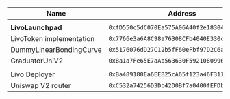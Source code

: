 | **Name**                 | **Address**                                  |
| ------------------------ | -------------------------------------------- |
|                          |
| **LivoLaunchpad**        | `0xfD550c5dC070Ea575A06A40f2e18304D85211663` |
| LivoToken implementation | `0x7766e3a6A8C98a76308CFb4040E330c3308F7C73` |
| DummyLinearBondingCurve  | `0x5176076dD27C12b5fF60eFbf97D2C6a0697CE0DF` |
| GraduatorUniV2           | `0xBa1a7Fe65E7aAb563630F5921080996030a80AA1` |
|                          |
| Livo Deployer            | `0xBa489180Ea6EEB25cA65f123a46F3115F388f181` |
| Uniswap V2 router        | `0xC532a74256D3Db42D0Bf7a0400fEFDbad7694008` |
